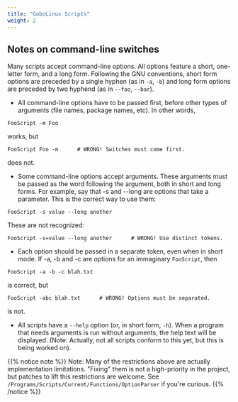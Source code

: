 ```yaml
---
title: "GoboLinux Scripts"
weight: 2
---
```


## Notes on command-line switches

Many scripts accept command-line options. All options feature a short,
one-letter form, and a long form. Following the GNU conventions, short form
options are preceded by a single hyphen (as in `-a`, `-b`) and long form options
are preceded by two hyphend (as in `--foo`, `--bar`).

-   All command-line options have to be passed first, before other types of
    arguments (file names, package names, etc). In other words,

```fish
FooScript -m Foo
```

works, but

```fish
FooScript Foo -m      # WRONG! Switches must come first.
```

does not.

-   Some command-line options accept arguments. These arguments must be passed
    as the word following the argument, both in short and long forms. For
    example, say that -s and --long are options that take a parameter. This is
    the correct way to use them:

```fish
FooScript -s value --long another
```

These are not recognized:

```fish
FooScript -s=value --long another      # WRONG! Use distinct tokens.
```

-   Each option should be passed in a separate token, even when in short mode.
    If -a, -b and -c are options for an immaginary `FooScript`, then

```fish
FooScript -a -b -c blah.txt
```

is correct, but

```fish
FooScript -abc blah.txt      # WRONG! Options must be separated.
```

is not.

-   All scripts have a `--help` option (or, in short form, `-h`). When a program
    that needs arguments is run without arguments, the help text will be
    displayed. (Note: Actually, not all scripts conform to this yet, but this is
    being worked on).

{{% notice note %}} Note: Many of the restrictions above are actually
implementation limitations. "Fixing" them is not a high-priority in the project,
but patches to lift this restrictions are welcome. See
`/Programs/Scripts/Current/Functions/OptionParser` if you're curious.
{{% /notice %}}
